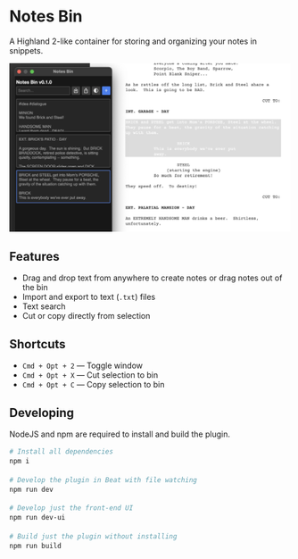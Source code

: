# Notes Bin

A Highland 2-like container for storing and organizing your notes in snippets.

![Notes Bin](public/images/Notes%20Bin.jpg)

<h2>Features</h2>
<ul>
  <li>Drag and drop text from anywhere to create notes or drag notes out of the bin</li>
  <li>Import and export to text (<code>.txt</code>) files</li>
  <li>Text search</li>
  <li>Cut or copy directly from selection</li>
</ul>
<h2>Shortcuts</h2>
<ul>
  <li><code>Cmd + Opt + 2</code> — Toggle window</li>
  <li><code>Cmd + Opt + X</code> — Cut selection to bin</li>
  <li><code>Cmd + Opt + C</code> — Copy selection to bin</li>
</ul>

## Developing

NodeJS and npm are required to install and build the plugin.

```sh
# Install all dependencies
npm i

# Develop the plugin in Beat with file watching
npm run dev

# Develop just the front-end UI
npm run dev-ui

# Build just the plugin without installing
npm run build
```
